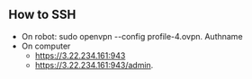 ## How to SSH
- On robot: sudo openvpn --config profile-4.ovpn. Authname
- On computer
    - https://3.22.234.161:943
    - https://3.22.234.161:943/admin. 

